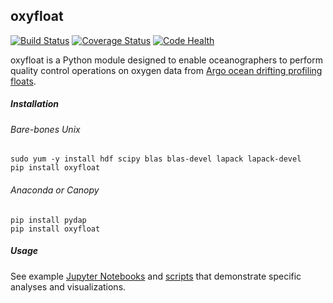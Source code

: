 oxyfloat
--------

[![Build Status](https://travis-ci.org/MBARIMike/oxyfloat.svg?branch=master)](https://travis-ci.org/MBARIMike/oxyfloat)
[![Coverage Status](https://coveralls.io/repos/MBARIMike/oxyfloat/badge.svg?branch=master&service=github)](https://coveralls.io/github/MBARIMike/oxyfloat?branch=master)
[![Code Health](https://landscape.io/github/MBARIMike/oxyfloat/master/landscape.svg?style=flat)](https://landscape.io/github/MBARIMike/oxyfloat/master)

oxyfloat is a Python module designed to enable oceanographers to perform
quality control operations on oxygen data from [Argo ocean drifting profiling floats](https://en.wikipedia.org/wiki/Argo_(oceanography)).

##### Installation

###### Bare-bones Unix

    sudo yum -y install hdf scipy blas blas-devel lapack lapack-devel
    pip install oxyfloat

###### Anaconda or Canopy

    pip install pydap
    pip install oxyfloat

##### Usage

See example [Jupyter Notebooks](notebooks) and [scripts](scripts) that demonstrate specific analyses and 
visualizations.

